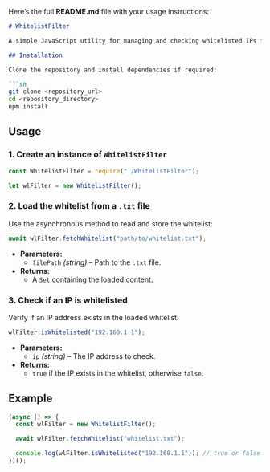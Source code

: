 Here’s the full **README.md** file with your usage instructions:  

```markdown
# WhitelistFilter

A simple JavaScript utility for managing and checking whitelisted IPs from a file.

## Installation

Clone the repository and install dependencies if required:

```sh
git clone <repository_url>
cd <repository_directory>
npm install
```

## Usage

### 1. Create an instance of `WhitelistFilter`
```javascript
const WhitelistFilter = require("./WhitelistFilter");

let wlFilter = new WhitelistFilter();
```

### 2. Load the whitelist from a `.txt` file
Use the asynchronous method to read and store the whitelist:

```javascript
await wlFilter.fetchWhitelist("path/to/whitelist.txt");
```

- **Parameters:**  
  - `filePath` *(string)* – Path to the `.txt` file.  
- **Returns:**  
  - A `Set` containing the loaded content.  

### 3. Check if an IP is whitelisted
Verify if an IP address exists in the loaded whitelist:

```javascript
wlFilter.isWhitelisted("192.168.1.1");
```

- **Parameters:**  
  - `ip` *(string)* – The IP address to check.  
- **Returns:**  
  - `true` if the IP exists in the whitelist, otherwise `false`.  

## Example

```javascript
(async () => {
  const wlFilter = new WhitelistFilter();

  await wlFilter.fetchWhitelist("whitelist.txt");

  console.log(wlFilter.isWhitelisted("192.168.1.1")); // true or false
})();
```